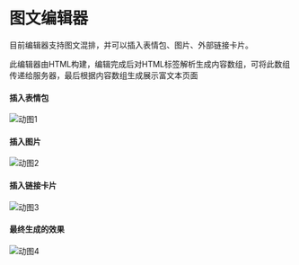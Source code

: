 # 图文编辑器

目前编辑器支持图文混排，并可以插入表情包、图片、外部链接卡片。

此编辑器由HTML构建，编辑完成后对HTML标签解析生成内容数组，可将此数组传递给服务器，最后根据内容数组生成展示富文本页面

#### 插入表情包

![动图1](https://user-images.githubusercontent.com/11764459/141409999-ac4afc02-7042-4355-a8ec-602272b5be7e.gif)

#### 插入图片

![动图2](https://user-images.githubusercontent.com/11764459/141410017-fd158c58-42ae-4d38-a73b-62dca06af793.gif)

#### 插入链接卡片

![动图3](https://user-images.githubusercontent.com/11764459/141410029-638ccb8e-d549-4ac3-beaf-76279709d900.gif)

#### 最终生成的效果

![动图4](https://user-images.githubusercontent.com/11764459/141413662-5e9684d2-e781-4828-a36d-cbfc952938e4.gif)
